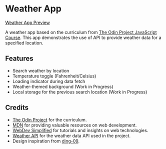 # Weather App

[Weather App Preview](https://victorbenedict.github.io/Project-Weather-App/)

A weather app based on the curriculum from [The Odin Project JavaScript Course](https://www.theodinproject.com/lessons/node-path-javascript-weather-app). This app demonstrates the use of API to provide weather data for a specified location. 

## Features

- Search weather by location
- Temperature toggle (Fahrenheit/Celsius)
- Loading indicator during data fetch
- Weather-themed background (Work in Progress)
- Local storage for the previous search location (Work in Progress)

## Credits
- [The Odin Project](https://www.theodinproject.com) for the curriculum.
- [MDN](https://developer.mozilla.org/en-US/docs/Web/API/Fetch_API) for providing valuable resources on web development.
- [WebDev Simplified](https://www.youtube.com/watch?v=cuEtnrL9-H0&t=1s&ab_channel=WebDevSimplified) for tutorials and insights on web technologies.
- [Weather API](https://www.weatherapi.com/) for the weather data API used in the project.
- Design inspiration from [ding-09](https://ding-09.github.io/weather-app/).